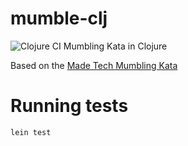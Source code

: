 # mumble-clj
![Clojure CI](https://github.com/sarrionandia/mumble-clj/workflows/Clojure%20CI/badge.svg)
Mumbling Kata in Clojure

Based on the [Made Tech Mumbling Kata](https://learn.madetech.com/katas/mumbling/)

# Running tests

```shell script
lein test
```
